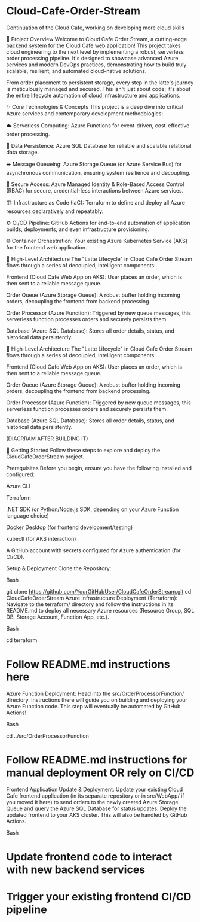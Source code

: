# Cloud-Cafe-Order-Stream
Continuation of the Cloud Cafe, working on developing more cloud skills

🚀 Project Overview
Welcome to Cloud Cafe Order Stream, a cutting-edge backend system for the Cloud Cafe web application! This project takes cloud engineering to the next level by implementing a robust, serverless order processing pipeline. It's designed to showcase advanced Azure services and modern DevOps practices, demonstrating how to build truly scalable, resilient, and automated cloud-native solutions.

From order placement to persistent storage, every step in the latte's journey is meticulously managed and secured. This isn't just about code; it's about the entire lifecycle automation of cloud infrastructure and applications.

✨ Core Technologies & Concepts
This project is a deep dive into critical Azure services and contemporary development methodologies:

☁️ Serverless Computing: Azure Functions for event-driven, cost-effective order processing.

💾 Data Persistence: Azure SQL Database for reliable and scalable relational data storage.

➡️ Message Queueing: Azure Storage Queue (or Azure Service Bus) for asynchronous communication, ensuring system resilience and decoupling.

🔐 Secure Access: Azure Managed Identity & Role-Based Access Control (RBAC) for secure, credential-less interactions between Azure services.

🏗️ Infrastructure as Code (IaC): Terraform to define and deploy all Azure resources declaratively and repeatably.

⚙️ CI/CD Pipeline: GitHub Actions for end-to-end automation of application builds, deployments, and even infrastructure provisioning.

🌐 Container Orchestration: Your existing Azure Kubernetes Service (AKS) for the frontend web application.

📐 High-Level Architecture
The "Latte Lifecycle" in Cloud Cafe Order Stream flows through a series of decoupled, intelligent components:

Frontend (Cloud Cafe Web App on AKS): User places an order, which is then sent to a reliable message queue.

Order Queue (Azure Storage Queue): A robust buffer holding incoming orders, decoupling the frontend from backend processing.

Order Processor (Azure Function): Triggered by new queue messages, this serverless function processes orders and securely persists them.

Database (Azure SQL Database): Stores all order details, status, and historical data persistently.

📐 High-Level Architecture
The "Latte Lifecycle" in Cloud Cafe Order Stream flows through a series of decoupled, intelligent components:

Frontend (Cloud Cafe Web App on AKS): User places an order, which is then sent to a reliable message queue.

Order Queue (Azure Storage Queue): A robust buffer holding incoming orders, decoupling the frontend from backend processing.

Order Processor (Azure Function): Triggered by new queue messages, this serverless function processes orders and securely persists them.

Database (Azure SQL Database): Stores all order details, status, and historical data persistently.

(DIAGRRAM AFTER BUILDING IT)

🚀 Getting Started
Follow these steps to explore and deploy the CloudCafeOrderStream project.

Prerequisites
Before you begin, ensure you have the following installed and configured:

Azure CLI

Terraform

.NET SDK (or Python/Node.js SDK, depending on your Azure Function language choice)

Docker Desktop (for frontend development/testing)

kubectl (for AKS interaction)

A GitHub account with secrets configured for Azure authentication (for CI/CD).

Setup & Deployment
Clone the Repository:

Bash

git clone https://github.com/YourGitHubUser/CloudCafeOrderStream.git
cd CloudCafeOrderStream
Azure Infrastructure Deployment (Terraform):
Navigate to the terraform/ directory and follow the instructions in its README.md to deploy all necessary Azure resources (Resource Group, SQL DB, Storage Account, Function App, etc.).

Bash

cd terraform
# Follow README.md instructions here
Azure Function Deployment:
Head into the src/OrderProcessorFunction/ directory. Instructions there will guide you on building and deploying your Azure Function code. This step will eventually be automated by GitHub Actions!

Bash

cd ../src/OrderProcessorFunction
# Follow README.md instructions for manual deployment OR rely on CI/CD
Frontend Application Update & Deployment:
Update your existing Cloud Cafe frontend application (in its separate repository or in src/WebApp/ if you moved it here) to send orders to the newly created Azure Storage Queue and query the Azure SQL Database for status updates. Deploy the updated frontend to your AKS cluster. This will also be handled by GitHub Actions.

Bash

# Update frontend code to interact with new backend services
# Trigger your existing frontend CI/CD pipeline

